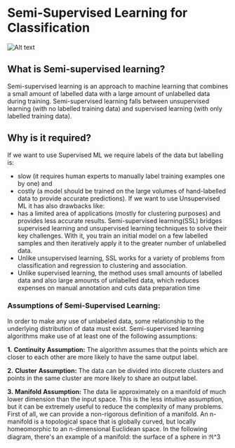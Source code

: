 
# Semi-Supervised Learning for Classification

![Alt text](https://www.altexsoft.com/media/2022/03/supervised-vs-unsupervised-vs-semi-supervised-mach.png "a title")

## What is Semi-supervised learning?

Semi-supervised learning is an approach to machine learning that combines a small amount 
of labelled data with a large amount of unlabelled data during training. Semi-supervised 
learning falls between unsupervised learning (with no labelled training data) and supervised 
learning (with only labelled training data).

## Why is it required?

If we want to use Supervised ML we require labels of the data but labelling is:
- slow (it requires human experts to manually label training examples one by one) and
- costly (a model should be trained on the large volumes of hand-labelled data to provide accurate predictions).
If we want to use Unsupervised ML it has also drawbacks like:
- has a limited area of applications (mostly for clustering purposes) and provides less accurate results.
Semi-supervised learning(SSL) bridges supervised learning and unsupervised learning 
techniques to solve their key challenges. With it, you train an initial model on a few 
labelled samples and then iteratively apply it to the greater number of unlabelled data.
- Unlike unsupervised learning, SSL works for a variety of problems from classification and regression to clustering and association.
- Unlike supervised learning, the method uses small amounts of labelled data and also large amounts of unlabelled data, which reduces expenses on manual annotation and cuts data preparation time


### Assumptions of Semi-Supervised Learning:

In order to make any use of unlabeled data, some relationship to the underlying distribution 
of data must exist. Semi-supervised learning algorithms make use of at least one of the 
following assumptions:

**1.** **Continuity** **Assumption:** The algorithm assumes that the points which are closer to each other are more likely to have the same output label.

**2.** **Cluster** **Assumption:** The data can be divided into discrete clusters and points in the same cluster are more likely to share an output label.

**3.** **Manifold** **Assumption:** The data lie approximately on a manifold of much lower dimension than the input space. This is the less intuitive assumption, but it can be extremely useful to reduce the complexity of many problems. First of all, we can provide a non-rigorous definition of a manifold. An n-manifold is a topological space that is globally curved, but locally homeomorphic to an n-dimensional Euclidean space. In the following diagram, there's an example of a manifold: the surface of a sphere in ℜ^3
